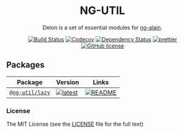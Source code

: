 <h1 align="center">
NG-UTIL
</h1>

<div align="center">

  Delon is a set of essential modules for [ng-alain](https://ng-alain.com).

  [![Build Status](https://dev.azure.com/ng-util/ng-util/_apis/build/status/delon-CI?branchName=master)](https://dev.azure.com/ng-util/ng-util/_build/latest?definitionId=1&branchName=master)
  [![Codecov](https://img.shields.io/codecov/c/github/ng-util/ng-util.svg?style=flat-square)](https://codecov.io/gh/ng-util/ng-util)
  [![Dependency Status](https://david-dm.org/ng-util/ng-util/status.svg?style=flat-square)](https://david-dm.org/ng-util/ng-util)
  [![prettier](https://img.shields.io/badge/code_style-prettier-ff69b4.svg?style=flat-square)](https://prettier.io/)
  [![GitHub license](https://img.shields.io/github/license/mashape/apistatus.svg?style=flat-square)](https://github.com/ng-util/ng-util/blob/master/LICENSE)

</div>

## Packages

| Package | Version | Links  |
| --- | --- | -- |
 [`@ng-util/lazy`](https://npmjs.com/package/@ng-util/lazy) | [![latest](https://img.shields.io/npm/v/@ng-util/lazy/latest.svg)](https://npmjs.com/package/@ng-util/lazy) | [![README](https://img.shields.io/badge/README--green.svg)](/packages/lazy/README.md)

### License

The MIT License (see the [LICENSE](https://github.com/ng-util/ng-util/blob/master/LICENSE) file for the full text)
